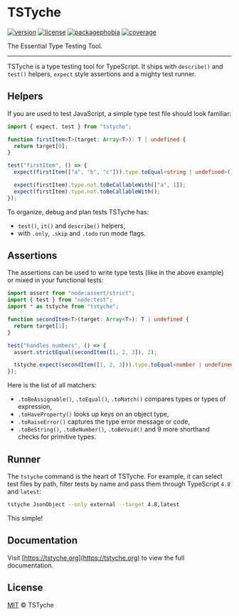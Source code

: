 # TSTyche

[![version][version-src]][version-href]
[![license][license-src]][license-href]
[![packagephobia][packagephobia-src]][packagephobia-href]
[![coverage][coverage-src]][coverage-href]

The Essential Type Testing Tool.

---

TSTyche is a type testing tool for TypeScript. It ships with `describe()` and `test()` helpers, `expect` style assertions and a mighty test runner.

## Helpers

If you are used to test JavaScript, a simple type test file should look familiar:

```ts
import { expect, test } from "tstyche";

function firstItem<T>(target: Array<T>): T | undefined {
  return target[0];
}

test("firstItem", () => {
  expect(firstItem(["a", "b", "c"])).type.toEqual<string | undefined>();

  expect(firstItem).type.not.toBeCallableWith(["a", 1]);
  expect(firstItem).type.not.toBeCallableWith();
});
```

To organize, debug and plan tests TSTyche has:

- `test()`, `it()` and `describe()` helpers,
- with `.only`, `.skip` and `.todo` run mode flags.

## Assertions

The assertions can be used to write type tests (like in the above example) or mixed in your functional tests:

```ts
import assert from "node:assert/strict";
import { test } from "node:test";
import * as tstyche from "tstyche";

function secondItem<T>(target: Array<T>): T | undefined {
  return target[1];
}

test("handles numbers", () => {
  assert.strictEqual(secondItem([1, 2, 3]), 2);

  tstyche.expect(secondItem([1, 2, 3])).type.toEqual<number | undefined>();
});
```

Here is the list of all matchers:

- `.toBeAssignable()`, `.toEqual()`, `.toMatch()` compares types or types of expression,
- `.toHaveProperty()` looks up keys on an object type,
- `.toRaiseError()` captures the type error message or code,
- `.toBeString()`, `.toBeNumber()`, `.toBeVoid()` and 9 more shorthand checks for primitive types.

## Runner

The `tstyche` command is the heart of TSTyche. For example, it can select test files by path, filter tests by name and pass them through TypeScript `4.8` and `latest`:

```sh
tstyche JsonObject --only external --target 4.8,latest
```

This simple!

## Documentation

Visit [https://tstyche.org](https://tstyche.org) to view the full documentation.

## License

[MIT][license-href] © TSTyche

[version-src]: https://badgen.net/npm/v/tstyche
[version-href]: https://npmjs.com/package/tstyche
[license-src]: https://badgen.net/github/license/tstyche/tstyche
[license-href]: https://github.com/tstyche/tstyche/blob/main/LICENSE.md
[packagephobia-src]: https://badgen.net/packagephobia/install/tstyche
[packagephobia-href]: https://packagephobia.com/result?p=tstyche
[coverage-src]: https://badgen.net/codecov/c/github/tstyche/tstyche
[coverage-href]: https://app.codecov.io/gh/tstyche/tstyche
